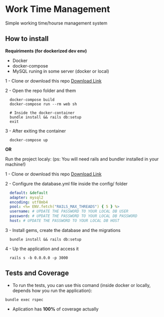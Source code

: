 # Work Time Management

Simple working time/hourse management system

## How to install

 **Requiriments (for dockerized dev env)** 
 - Docker
 - docker-compose
 - MySQL runing in some server (docker or local)

1 - Clone or download this repo [Download Link](https://github.com/jorgedjr21/work_time_management/releases)

2 - Open the repo folder and them
```shell
  docker-compose build
  docker-compose run --rm web sh
  
  # Inside the docker-container
  bundle install && rails db:setup
  exit
```

3 - After exiting the container

```shell
  docker-compose up
```

**OR**

Run the project localy: (ps: You will need rails and bundler installed in your machine!)

1 - Clone or download this repo [Download Link](https://github.com/jorgedjr21/work_time_management/releases)

2 - Configure the database.yml file inside the config/ folder

```yml
  default: &default
  adapter: mysql2
  encoding: utf8mb4
  pool: <%= ENV.fetch("RAILS_MAX_THREADS") { 5 } %>
  username: # UPDATE THE PASSWORD TO YOUR LOCAL DB USER
  password: # UPDATE THE PASSWORD TO YOUR LOCAL DB PASSWORD
  host: # UPDATE THE PASSWORD TO YOUR LOCAL DB HOST
```

3 - Install gems, create the database and the migrations

```shell
  bundle install && rails db:setup
```

4 - Up the application and access it

```shell
  rails s -b 0.0.0.0 -p 3000
```

## Tests and Coverage

- To run the tests, you can use this comand (inside docker or locally, depends how you run the application):

```shell
bundle exec rspec
```

- Aplication has **100%** of coverage actually
